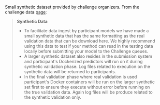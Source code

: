 Small synthetic dataset provided by challenge organizers. From the challenge data [page](https://www.synapse.org/#!Synapse:syn18404605/wiki/607227):

> **Synthetic Data**
>  - To facilitate data ingest by participant models we have made a small synthetic data that has the same formatting as the real validation data that can be download here. We highly recommend using this data to test if your method can read in the testing data locally before submitting your model to the Challenge queues.
>  - A larger synthetic dataset also resides in the submission system and participant's Dockerized predictors will run on it during synthetic validation phase. Log files related to execution on the synthetic data will be returned to participants.
>  - In the final validation phase where real validation is used participant's Docker containers will be run on the larger synthetic set first to ensure they execute without error before running on the true validation data. Again log files will be produce related to the synthetic validation only.
